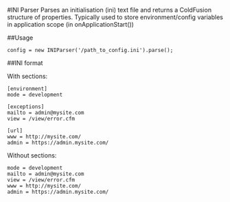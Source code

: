 #INI Parser
Parses an initialisation (ini) text file and returns a ColdFusion structure of properties. Typically used to store environment/config variables in application scope (in onApplicationStart())

##Usage
```
config = new INIParser('/path_to_config.ini').parse();
```

##INI format

With sections:
```
[environment]
mode = development

[exceptions]
mailto = admin@mysite.com
view = /view/error.cfm

[url]
www = http://mysite.com/
admin = https://admin.mysite.com/
```

Without sections:
```
mode = development
mailto = admin@mysite.com
view = /view/error.cfm
www = http://mysite.com/
admin = https://admin.mysite.com/
```